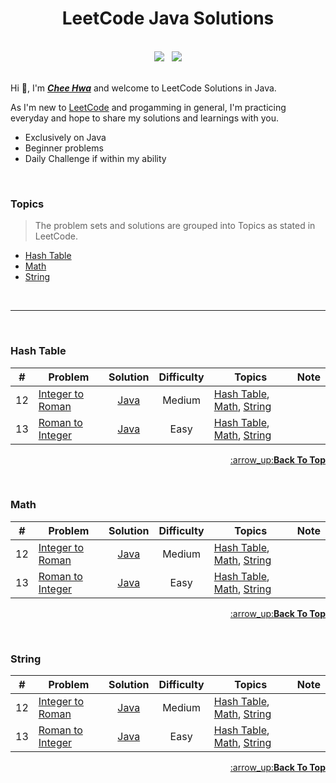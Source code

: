 
<h1 align="center"><b>LeetCode Java Solutions</b></h1>

</br>

<div align="center"><img src="https://img.shields.io/badge/language-java-blue">&nbsp;&nbsp;
<img src="https://img.shields.io/badge/update-daily-green"></div>

</br>

Hi :wave:, I'm [***Chee Hwa***](https://github.com/cheehwatang) and welcome to LeetCode Solutions in Java.

As I'm new to [LeetCode](https://leetcode.com/cheehwatang/) and progamming in general, I'm practicing everyday and hope to share my solutions and learnings with you.  

- Exclusively on Java
- Beginner problems
- Daily Challenge if within my ability

</br>



### Topics
> The problem sets and solutions are grouped into Topics as stated in LeetCode.

- [Hash Table](https://github.com/cheehwatang/leetcode-java#hash-table)
- [Math](https://github.com/cheehwatang/leetcode-java#math)
- [String](https://github.com/cheehwatang/leetcode-java#string)

</br>

---

</br>


### Hash Table

| # |Problem|Solution|Difficulty|Topics|Note|
|:-:|-------|:------:|:--------:|------|----|
|12|[Integer to Roman](https://leetcode.com/problems/integer-to-roman/)|[Java](https://github.com/cheehwatang/leetcode-java/blob/main/solutions/IntegerToRoman.java)|Medium|[Hash Table](https://github.com/cheehwatang/leetcode-java#hash-table), [Math](https://github.com/cheehwatang/leetcode-java#math), [String](https://github.com/cheehwatang/leetcode-java#string)| |
|13|[Roman to Integer](https://leetcode.com/problems/roman-to-integer/)|[Java](https://github.com/cheehwatang/leetcode-java/blob/main/solutions/RomanToInteger.java)|Easy|[Hash Table](https://github.com/cheehwatang/leetcode-java#hash-table), [Math](https://github.com/cheehwatang/leetcode-java#math), [String](https://github.com/cheehwatang/leetcode-java#string)| |

<p align="right"><a href="https://github.com/cheehwatang/leetcode-java#skills"> :arrow_up:<b>Back To Top</b></a></p>

</br>

### Math

| # |Problem|Solution|Difficulty|Topics|Note|
|:-:|-------|:------:|:--------:|------|----|
|12|[Integer to Roman](https://leetcode.com/problems/integer-to-roman/)|[Java](https://github.com/cheehwatang/leetcode-java/blob/main/solutions/IntegerToRoman.java)|Medium|[Hash Table](https://github.com/cheehwatang/leetcode-java#hash-table), [Math](https://github.com/cheehwatang/leetcode-java#math), [String](https://github.com/cheehwatang/leetcode-java#string)| |
|13|[Roman to Integer](https://leetcode.com/problems/roman-to-integer/)|[Java](https://github.com/cheehwatang/leetcode-java/blob/main/solutions/RomanToInteger.java)|Easy|[Hash Table](https://github.com/cheehwatang/leetcode-java#hash-table), [Math](https://github.com/cheehwatang/leetcode-java#math), [String](https://github.com/cheehwatang/leetcode-java#string)| |

<p align="right"><a href="https://github.com/cheehwatang/leetcode-java#skills"> :arrow_up:<b>Back To Top</b></a></p>
  
</br>

### String

| # |Problem|Solution|Difficulty|Topics|Note|
|:-:|-------|:------:|:--------:|------|----|
|12|[Integer to Roman](https://leetcode.com/problems/integer-to-roman/)|[Java](https://github.com/cheehwatang/leetcode-java/blob/main/solutions/IntegerToRoman.java)|Medium|[Hash Table](https://github.com/cheehwatang/leetcode-java#hash-table), [Math](https://github.com/cheehwatang/leetcode-java#math), [String](https://github.com/cheehwatang/leetcode-java#string)| |
|13|[Roman to Integer](https://leetcode.com/problems/roman-to-integer/)|[Java](https://github.com/cheehwatang/leetcode-java/blob/main/solutions/RomanToInteger.java)|Easy|[Hash Table](https://github.com/cheehwatang/leetcode-java#hash-table), [Math](https://github.com/cheehwatang/leetcode-java#math), [String](https://github.com/cheehwatang/leetcode-java#string)| |

<p align="right"><a href="https://github.com/cheehwatang/leetcode-java#skills"> :arrow_up:<b>Back To Top</b></a></p>

</br>